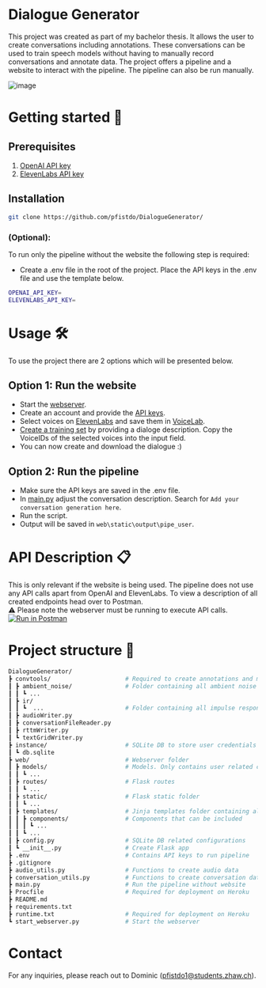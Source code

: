 # Dialogue Generator
This project was created as part of my bachelor thesis. It allows the user to create conversations including annotations. These conversations can be used to train speech models without having to manually record conversations and annotate data. The project offers a pipeline and a website to interact with the pipeline. The pipeline can also be run manually. 

![image](https://github.com/pfistdo/DialogueGenerator/assets/100299364/14127771-b5c6-4058-90d0-aea06a90f5a1)


# Getting started :rocket:
## Prerequisites
1. [OpenAI API key](https://platform.openai.com/api-keys)
2. [ElevenLabs API key](https://elevenlabs.io/)

## Installation
```bash
git clone https://github.com/pfistdo/DialogueGenerator/
```
### (Optional):
To run only the pipeline without the website the following step is required:
- Create a .env file in the root of the project. Place the API keys in the .env file and use the template below.
```bash
OPENAI_API_KEY=
ELEVENLABS_API_KEY=
```


# Usage :hammer_and_wrench:
To use the project there are 2 options which will be presented below.
## Option 1: Run the website
- Start the [webserver](https://github.com/pfistdo/DialogueGenerator/blob/main/start_webserver.py).
- Create an account and provide the [API keys](http://127.0.0.1:5000/keys).
- Select voices on [ElevenLabs](https://elevenlabs.io/app/voice-library) and save them in [VoiceLab](https://elevenlabs.io/app/voice-lab).
- [Create a training set](http://127.0.0.1:5000/create) by providing a dialoge description. Copy the VoiceIDs of the selected voices into the input field.
- You can now create and download the dialogue :)

## Option 2: Run the pipeline
- Make sure the API keys are saved in the .env file.
- In [main.py](https://github.com/pfistdo/DialogueGenerator/blob/main/main.py) adjust the conversation description. Search for `Add your conversation generation here`.
- Run the script.
- Output will be saved in `web\static\output\pipe_user`.


# API Description :clipboard:
This is only relevant if the website is being used. The pipeline does not use any API calls apart from OpenAI and ElevenLabs. 
To view a description of all created endpoints head over to Postman.
<br />:warning: Please note the webserver must be running to execute API calls.<br />
[![Run in Postman](https://run.pstmn.io/button.svg)]([https://app.getpostman.com/run-collection/ec29167cc815f290833e](https://documenter.getpostman.com/view/21116095/2sA3QqgYZa))


# Project structure :file_folder:
```Bash
DialogueGenerator/
┣ convtools/                     # Required to create annotations and merge audio files
┃ ┣ ambient_noise/               # Folder containing all ambient noise
┃ ┃ ┗ ...
┃ ┣ ir/					
┃ ┃ ┗  ...                       # Folder containing all impulse responses
┃ ┣ audioWriter.py			
┃ ┣ conversationFileReader.py
┃ ┣ rttmWriter.py
┃ ┗ textGridWriter.py
┣ instance/                      # SQLite DB to store user credentials
┃ ┗ db.sqlite
┣ web/                           # Webserver folder
┃ ┣ models/                      # Models. Only contains user related classes
┃ ┃ ┗ ...
┃ ┣ routes/                      # Flask routes
┃ ┃ ┗ ...
┃ ┣ static/                      # Flask static folder
┃ ┃ ┗ ...                
┃ ┣ templates/                   # Jinja templates folder containing all web pages
┃ ┃ ┣ components/                # Components that can be included
┃ ┃ ┃ ┗ ...              
┃ ┃ ┗ ...
┃ ┣ config.py                    # SQLite DB related configurations
┃ ┗ __init__.py                  # Create Flask app
┣ .env                           # Contains API keys to run pipeline
┣ .gitignore
┣ audio_utils.py                 # Functions to create audio data
┣ conversation_utils.py          # Functions to create conversation data
┣ main.py                        # Run the pipeline without website
┣ Procfile                       # Required for deployment on Heroku
┣ README.md
┣ requirements.txt
┣ runtime.txt                    # Required for deployment on Heroku
┗ start_webserver.py             # Start the webserver
```

# Contact
For any inquiries, please reach out to Dominic (pfistdo1@students.zhaw.ch).
